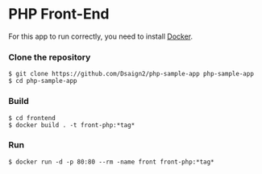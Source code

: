 # PHP Front-End

For this app to run correctly, you need to install [Docker](https://www.docker.com/).

### Clone the repository
```
$ git clone https://github.com/Dsaign2/php-sample-app php-sample-app
$ cd php-sample-app
```

### Build
```
$ cd frontend
$ docker build . -t front-php:*tag*
```

### Run
```
$ docker run -d -p 80:80 --rm -name front front-php:*tag*
```
